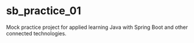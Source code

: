 # sb_practice_01
Mock practice project for applied learning Java with Spring Boot and other connected technologies.
